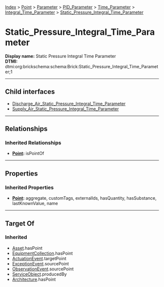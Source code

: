 [Index](../../../../../../index.md) > [Point](../../../../../Point.md) > [Parameter](../../../../Parameter.md) > [PID_Parameter](../../../PID_Parameter.md) > [Time_Parameter](../../Time_Parameter.md) > [Integral_Time_Parameter](../Integral_Time_Parameter.md) > [Static_Pressure_Integral_Time_Parameter](#)
# Static_Pressure_Integral_Time_Parameter

**Display name:** Static Pressure Integral Time Parameter<br />
**DTMI:** dtmi:org:brickschema:schema:Brick:Static_Pressure_Integral_Time_Parameter;1

---

## Child interfaces
* [Discharge_Air_Static_Pressure_Integral_Time_Parameter](Discharge_Air_Static_Pressure_Integral_Time_Parameter.md)
* [Supply_Air_Static_Pressure_Integral_Time_Parameter](Supply_Air_Static_Pressure_Integral_Time_Parameter.md)

---

## Relationships

### Inherited Relationships
* **[Point](../../../../../Point.md):** isPointOf

---

## Properties

### Inherited Properties
* **[Point](../../../../../Point.md):** aggregate, customTags, externalIds, hasQuantity, hasSubstance, lastKnownValue, name

---

## Target Of
### Inherited
* [Asset](../../../../../../Asset/Asset.md).hasPoint
* [EquipmentCollection](../../../../../../Collection/EquipmentCollection.md).hasPoint
* [ActuationEvent](../../../../../../Event/PointEvent/ActuationEvent.md).targetPoint
* [ExceptionEvent](../../../../../../Event/PointEvent/ExceptionEvent.md).sourcePoint
* [ObservationEvent](../../../../../../Event/PointEvent/ObservationEvent.md).sourcePoint
* [ServiceObject](../../../../../../Information/ServiceObject/ServiceObject.md).producedBy
* [Architecture](../../../../../../Space/Architecture/Architecture.md).hasPoint
